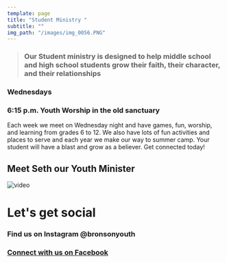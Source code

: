 ```yaml
---
template: page
title: "Student Ministry "
subtitle: ""
img_path: "/images/img_0056.PNG"
---
```


> ### Our Student ministry is designed to help middle school and high school students grow their faith, their character, and their relationships

### **Wednesdays**

### 6:15 p.m. Youth Worship in the old sanctuary

Each week we meet on Wednesday night and have games, fun, worship, and learning from grades 6 to 12. We also have lots of fun activities and places to serve and each year we make our way to summer camp. Your student will have a blast and grow as a believer. Get connected today!

## Meet Seth our Youth Minister

![video](https://drive.google.com/file/d/1Zni3ZdknpPoIqenU5qwGTysYjC0cM7Js/view?usp=sharing)

# Let's get social

### Find us on Instagram @bronsonyouth

### [Connect with us on Facebook](https://www.facebook.com/pg/FBC-Bronson-Youth-1467908543248280)
